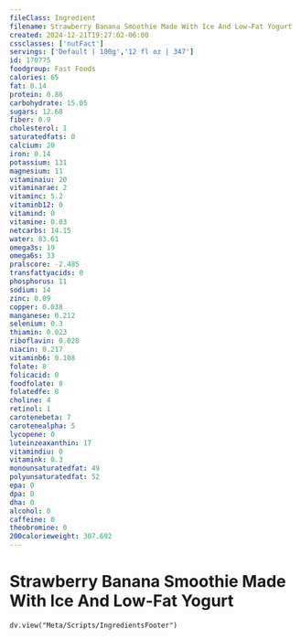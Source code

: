 ```yaml
---
fileClass: Ingredient
filename: Strawberry Banana Smoothie Made With Ice And Low-Fat Yogurt
created: 2024-12-21T19:27:02-06:00
cssclasses: ['nutFact']
servings: ['Default | 100g','12 fl oz | 347']
id: 170775
foodgroup: Fast Foods
calories: 65
fat: 0.14
protein: 0.86
carbohydrate: 15.05
sugars: 12.68
fiber: 0.9
cholesterol: 1
saturatedfats: 0
calcium: 20
iron: 0.14
potassium: 131
magnesium: 11
vitaminaiu: 20
vitaminarae: 2
vitaminc: 5.2
vitaminb12: 0
vitamind: 0
vitamine: 0.03
netcarbs: 14.15
water: 83.61
omega3s: 19
omega6s: 33
pralscore: -2.485
transfattyacids: 0
phosphorus: 11
sodium: 14
zinc: 0.09
copper: 0.038
manganese: 0.212
selenium: 0.3
thiamin: 0.023
riboflavin: 0.028
niacin: 0.217
vitaminb6: 0.108
folate: 8
folicacid: 0
foodfolate: 8
folatedfe: 8
choline: 4
retinol: 1
carotenebeta: 7
carotenealpha: 5
lycopene: 0
luteinzeaxanthin: 17
vitamindiu: 0
vitamink: 0.3
monounsaturatedfat: 49
polyunsaturatedfat: 52
epa: 0
dpa: 0
dha: 0
alcohol: 0
caffeine: 0
theobromine: 0
200calorieweight: 307.692
---
```


# Strawberry Banana Smoothie Made With Ice And Low-Fat Yogurt

```dataviewjs
dv.view("Meta/Scripts/IngredientsFooter")
```